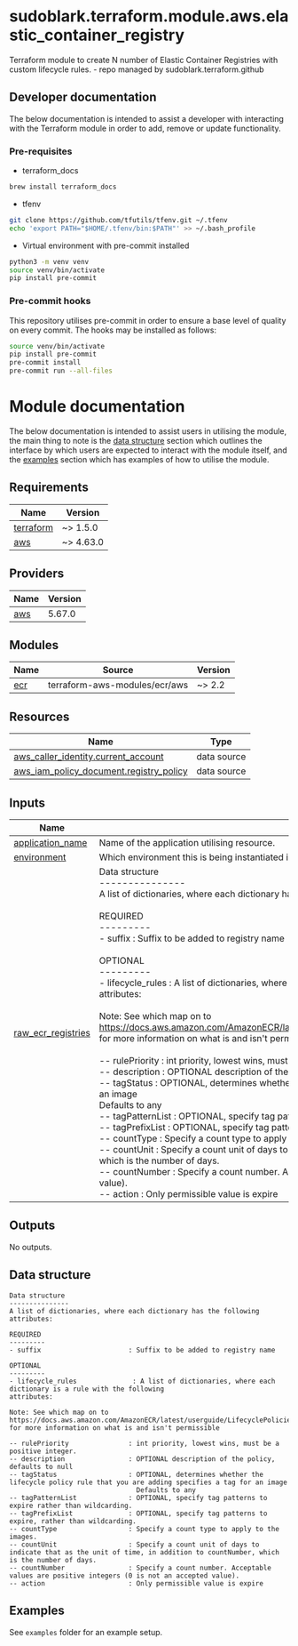 # sudoblark.terraform.module.aws.elastic_container_registry
Terraform module to create N number of Elastic Container Registries with custom lifecycle rules. - repo managed by sudoblark.terraform.github

## Developer documentation
The below documentation is intended to assist a developer with interacting with the Terraform module in order to add,
remove or update functionality.

### Pre-requisites
* terraform_docs

```sh
brew install terraform_docs
```

* tfenv
```sh
git clone https://github.com/tfutils/tfenv.git ~/.tfenv
echo 'export PATH="$HOME/.tfenv/bin:$PATH"' >> ~/.bash_profile
```

* Virtual environment with pre-commit installed

```sh
python3 -m venv venv
source venv/bin/activate
pip install pre-commit
```
### Pre-commit hooks
This repository utilises pre-commit in order to ensure a base level of quality on every commit. The hooks
may be installed as follows:

```sh
source venv/bin/activate
pip install pre-commit
pre-commit install
pre-commit run --all-files
```

# Module documentation
The below documentation is intended to assist users in utilising the module, the main thing to note is the
[data structure](#data-structure) section which outlines the interface by which users are expected to interact with
the module itself, and the [examples](#examples) section which has examples of how to utilise the module.

<!-- BEGIN_TF_DOCS -->
## Requirements

| Name | Version |
|------|---------|
| <a name="requirement_terraform"></a> [terraform](#requirement\_terraform) | ~> 1.5.0 |
| <a name="requirement_aws"></a> [aws](#requirement\_aws) | ~> 4.63.0 |

## Providers

| Name | Version |
|------|---------|
| <a name="provider_aws"></a> [aws](#provider\_aws) | 5.67.0 |

## Modules

| Name | Source | Version |
|------|--------|---------|
| <a name="module_ecr"></a> [ecr](#module\_ecr) | terraform-aws-modules/ecr/aws | ~> 2.2 |

## Resources

| Name | Type |
|------|------|
| [aws_caller_identity.current_account](https://registry.terraform.io/providers/hashicorp/aws/latest/docs/data-sources/caller_identity) | data source |
| [aws_iam_policy_document.registry_policy](https://registry.terraform.io/providers/hashicorp/aws/latest/docs/data-sources/iam_policy_document) | data source |

## Inputs

| Name | Description | Type | Default | Required |
|------|-------------|------|---------|:--------:|
| <a name="input_application_name"></a> [application\_name](#input\_application\_name) | Name of the application utilising resource. | `string` | n/a | yes |
| <a name="input_environment"></a> [environment](#input\_environment) | Which environment this is being instantiated in. | `string` | n/a | yes |
| <a name="input_raw_ecr_registries"></a> [raw\_ecr\_registries](#input\_raw\_ecr\_registries) | Data structure<br>---------------<br>A list of dictionaries, where each dictionary has the following attributes:<br><br>REQUIRED<br>---------<br>- suffix                      : Suffix to be added to registry name<br><br>OPTIONAL<br>---------<br>- lifecycle\_rules              : A list of dictionaries, where each dictionary is a rule with the following<br>attributes:<br><br>Note: See which map on to https://docs.aws.amazon.com/AmazonECR/latest/userguide/LifecyclePolicies.html#lifecycle_policy_parameters<br>for more information on what is and isn't permissible<br><br>-- rulePriority               : int priority, lowest wins, must be a positive integer.<br>-- description                : OPTIONAL description of the policy, defaults to null<br>-- tagStatus                  : OPTIONAL, determines whether the lifecycle policy rule that you are adding specifies a tag for an image<br>                                Defaults to any<br>-- tagPatternList             : OPTIONAL, specify tag patterns to expire rather than wildcarding.<br>-- tagPrefixList              : OPTIONAL, specify tag patterns to expire, rather than wildcarding.<br>-- countType                  : Specify a count type to apply to the images.<br>-- countUnit                  : Specify a count unit of days to indicate that as the unit of time, in addition to countNumber, which is the number of days.<br>-- countNumber                : Specify a count number. Acceptable values are positive integers (0 is not an accepted value).<br>-- action                     : Only permissible value is expire | <pre>list(<br>    object({<br>      suffix = string,<br>      lifecycle_rules = optional(list(<br>        object({<br>          rulePriority : number,<br>          description : optional(string, null),<br>          tagStatus = optional(string, "any"),<br>          tagPatternList : optional(list(string), null),<br>          tagPrefixList : optional(list(string), null),<br>          countType : string,<br>          countUnit : optional(string, null),<br>          countNumber : number,<br>          action : string<br>        })<br>      ), []),<br>    })<br>  )</pre> | n/a | yes |

## Outputs

No outputs.
<!-- END_TF_DOCS -->

## Data structure
```
Data structure
---------------
A list of dictionaries, where each dictionary has the following attributes:

REQUIRED
---------
- suffix                      : Suffix to be added to registry name

OPTIONAL
---------
- lifecycle_rules              : A list of dictionaries, where each dictionary is a rule with the following
attributes:

Note: See which map on to https://docs.aws.amazon.com/AmazonECR/latest/userguide/LifecyclePolicies.html#lifecycle_policy_parameters
for more information on what is and isn't permissible

-- rulePriority               : int priority, lowest wins, must be a positive integer.
-- description                : OPTIONAL description of the policy, defaults to null
-- tagStatus                  : OPTIONAL, determines whether the lifecycle policy rule that you are adding specifies a tag for an image
                                Defaults to any
-- tagPatternList             : OPTIONAL, specify tag patterns to expire rather than wildcarding.
-- tagPrefixList              : OPTIONAL, specify tag patterns to expire, rather than wildcarding.
-- countType                  : Specify a count type to apply to the images.
-- countUnit                  : Specify a count unit of days to indicate that as the unit of time, in addition to countNumber, which is the number of days.
-- countNumber                : Specify a count number. Acceptable values are positive integers (0 is not an accepted value).
-- action                     : Only permissible value is expire
```

## Examples
See `examples` folder for an example setup.
